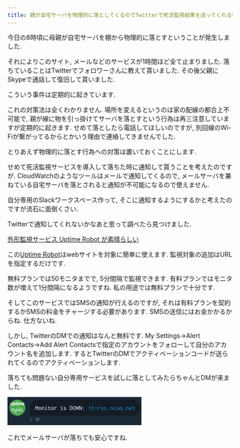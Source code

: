 ```yaml
---
title: 親が自宅サーバを物理的に落としてくるのでTwitterで死活監視結果を送ってくれるUptime Robotを導入しました
---
```


今日の8時頃に母親が自宅サーバを棚から物理的に落とすということが発生しました.

それによりこのサイト,
メールなどのサービスが1時間ほど全て止まりました.
落ちていることはTwitterでフォロワーさんに教えて貰いました.
その後父親にSkypeで通話して復旧して貰いました.

こういう事件は定期的に起きています.

これの対策法は全くわかりません.
場所を変えるというのは家の配線の都合上不可能で,
親が線に物を引っ掛けてサーバを落とすという行為は再三注意していますが定期的に起きます.
せめて落としたら電話してほしいのですが,
別回線のWi-Fiが繋がってるからとかいう理由で連絡してきませんでした.

とりあえず物理的に落とす行為への対策は置いておくことにします.

せめて死活監視サービスを導入して落ちた時に通知して貰うことを考えたのですが.
CloudWatchのようなツールはメールで通知してくるので,
メールサーバを兼ねている自宅サーバを落とされると通知が不可能になるので使えません.

自分専用のSlackワークスペース作って,
そこに通知するようにするかと考えたのですが流石に面倒くさい.

Twitterで通知してくれないかなあと思って調べたら見つけました.

[外形監視サービス Uptime Robot が素晴らしい](https://blog.shiftky.net/uptime-robot/)

この[Uptime Robot](https://uptimerobot.com/)はwebサイトを対象に簡単に使えます.
監視対象の追加はURLを指定するだけです.

無料プランでは50モニタまでで,
5分間隔で監視できます.
有料プランではモニタ数が増えて1分間隔になるようですね.
私の用途では無料プランで十分です.

そしてこのサービスではSMSの通知が行えるのですが,
それは有料プランを契約するかSMSの料金をチャージする必要があります.
SMSの送信にはお金かかるからね.
仕方ないね.

しかし,
TwitterのDMでの通知はなんと無料です.
My Settings→Alert Contacts→Add Alert Contactsで指定のアカウントをフォローして自分のアカウント名を追加します.
するとTwitterのDMでアクティベーションコードが送られてくるのでアクティベーションします.

落ちても問題ない自分専用サービスを試しに落としてみたらちゃんとDMが来ました.

![DM](/asset/screenshot-2018-02-16-18-13-06.png)

これでメールサーバが落ちても安心ですね.

